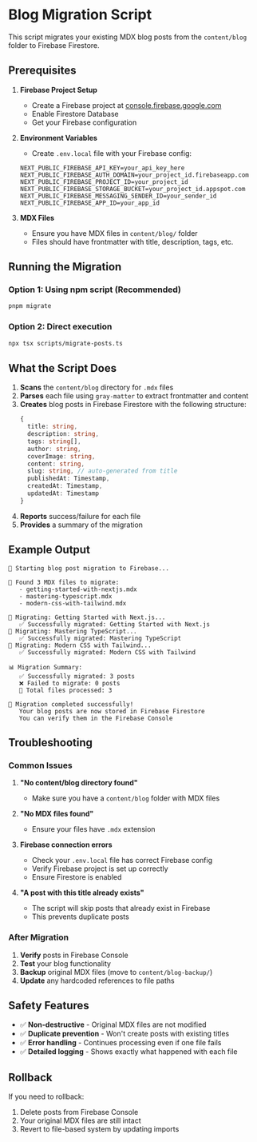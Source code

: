 # Blog Migration Script

This script migrates your existing MDX blog posts from the `content/blog` folder to Firebase Firestore.

## Prerequisites

1. **Firebase Project Setup**
   - Create a Firebase project at [console.firebase.google.com](https://console.firebase.google.com)
   - Enable Firestore Database
   - Get your Firebase configuration

2. **Environment Variables**
   - Create `.env.local` file with your Firebase config:
   ```env
   NEXT_PUBLIC_FIREBASE_API_KEY=your_api_key_here
   NEXT_PUBLIC_FIREBASE_AUTH_DOMAIN=your_project_id.firebaseapp.com
   NEXT_PUBLIC_FIREBASE_PROJECT_ID=your_project_id
   NEXT_PUBLIC_FIREBASE_STORAGE_BUCKET=your_project_id.appspot.com
   NEXT_PUBLIC_FIREBASE_MESSAGING_SENDER_ID=your_sender_id
   NEXT_PUBLIC_FIREBASE_APP_ID=your_app_id
   ```

3. **MDX Files**
   - Ensure you have MDX files in `content/blog/` folder
   - Files should have frontmatter with title, description, tags, etc.

## Running the Migration

### Option 1: Using npm script (Recommended)
```bash
pnpm migrate
```

### Option 2: Direct execution
```bash
npx tsx scripts/migrate-posts.ts
```

## What the Script Does

1. **Scans** the `content/blog` directory for `.mdx` files
2. **Parses** each file using `gray-matter` to extract frontmatter and content
3. **Creates** blog posts in Firebase Firestore with the following structure:
   ```typescript
   {
     title: string,
     description: string,
     tags: string[],
     author: string,
     coverImage: string,
     content: string,
     slug: string, // auto-generated from title
     publishedAt: Timestamp,
     createdAt: Timestamp,
     updatedAt: Timestamp
   }
   ```
4. **Reports** success/failure for each file
5. **Provides** a summary of the migration

## Example Output

```
🚀 Starting blog post migration to Firebase...

📁 Found 3 MDX files to migrate:
   - getting-started-with-nextjs.mdx
   - mastering-typescript.mdx
   - modern-css-with-tailwind.mdx

📝 Migrating: Getting Started with Next.js...
   ✅ Successfully migrated: Getting Started with Next.js
📝 Migrating: Mastering TypeScript...
   ✅ Successfully migrated: Mastering TypeScript
📝 Migrating: Modern CSS with Tailwind...
   ✅ Successfully migrated: Modern CSS with Tailwind

📊 Migration Summary:
   ✅ Successfully migrated: 3 posts
   ❌ Failed to migrate: 0 posts
   📁 Total files processed: 3

🎉 Migration completed successfully!
   Your blog posts are now stored in Firebase Firestore
   You can verify them in the Firebase Console
```

## Troubleshooting

### Common Issues

1. **"No content/blog directory found"**
   - Make sure you have a `content/blog` folder with MDX files

2. **"No MDX files found"**
   - Ensure your files have `.mdx` extension

3. **Firebase connection errors**
   - Check your `.env.local` file has correct Firebase config
   - Verify Firebase project is set up correctly
   - Ensure Firestore is enabled

4. **"A post with this title already exists"**
   - The script will skip posts that already exist in Firebase
   - This prevents duplicate posts

### After Migration

1. **Verify** posts in Firebase Console
2. **Test** your blog functionality
3. **Backup** original MDX files (move to `content/blog-backup/`)
4. **Update** any hardcoded references to file paths

## Safety Features

- ✅ **Non-destructive** - Original MDX files are not modified
- ✅ **Duplicate prevention** - Won't create posts with existing titles
- ✅ **Error handling** - Continues processing even if one file fails
- ✅ **Detailed logging** - Shows exactly what happened with each file

## Rollback

If you need to rollback:
1. Delete posts from Firebase Console
2. Your original MDX files are still intact
3. Revert to file-based system by updating imports
